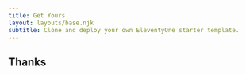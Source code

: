```yaml
---
title: Get Yours
layout: layouts/base.njk
subtitle: Clone and deploy your own EleventyOne starter template.
---
```


## Thanks